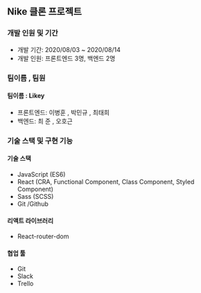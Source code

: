 ## Nike 클론 프로젝트

### 개발 인원 및 기간
- 개발 기간: 2020/08/03 ~ 2020/08/14
- 개발 인원: 프론트엔드 3명, 백엔드 2명

### 팀이름 , 팀원
#### 팀이름 : Likey 
- 프론트엔드: 이병훈 , 박민규 , 최태희
- 백엔드: 최 준 , 오호근

### 기술 스택 및 구현 기능

#### 기술 스택

- JavaScript (ES6)
- React (CRA, Functional Component, Class Component, Styled Component)
- Sass (SCSS)
- Git /Github

#### 리액트 라이브러리
- React-router-dom
#### 협업 툴

- Git
- Slack
- Trello









